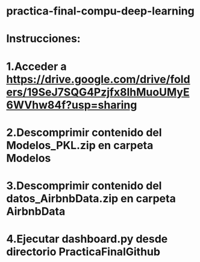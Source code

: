 # practica-final-compu-deep-learning

# Instrucciones:
# 1.Acceder a https://drive.google.com/drive/folders/19SeJ7SQG4Pzjfx8lhMuoUMyE6WVhw84f?usp=sharing
# 2.Descomprimir contenido del Modelos_PKL.zip en carpeta Modelos 
# 3.Descomprimir contenido del datos_AirbnbData.zip en carpeta AirbnbData
# 4.Ejecutar dashboard.py desde directorio PracticaFinalGithub
